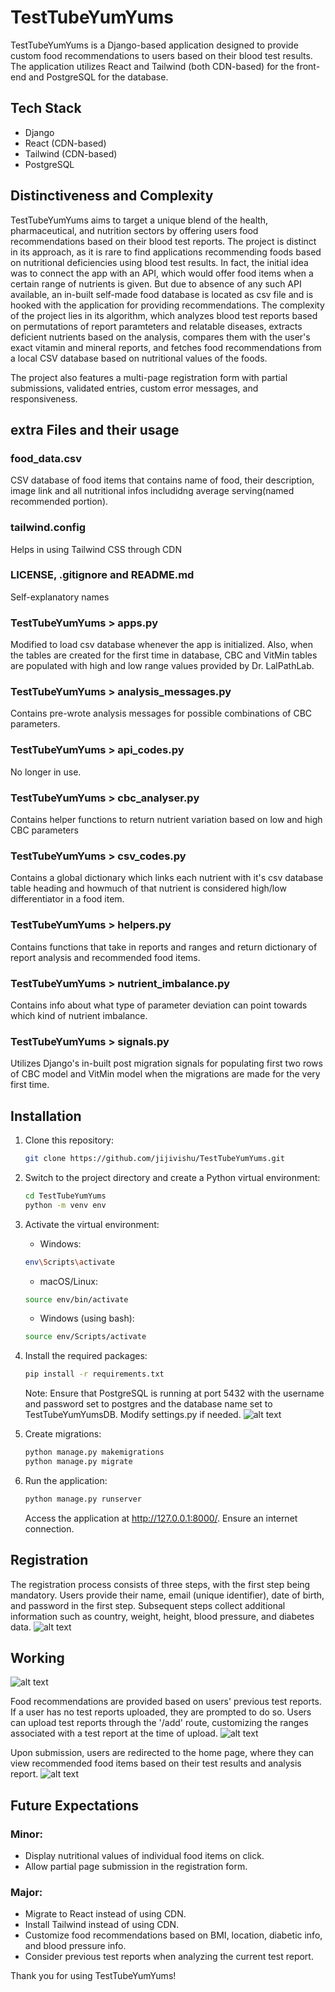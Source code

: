 # TestTubeYumYums

TestTubeYumYums is a Django-based application designed to provide custom food recommendations to users based on their blood test results. The application utilizes React and Tailwind (both CDN-based) for the front-end and PostgreSQL for the database.

## Tech Stack

- Django
- React (CDN-based)
- Tailwind (CDN-based)
- PostgreSQL

## Distinctiveness and Complexity

TestTubeYumYums aims to target a unique blend of the health, pharmaceutical, and nutrition sectors by offering users food recommendations based on their blood test reports. The project is distinct in its approach, as it is rare to find applications recommending foods based on nutritional deficiencies using blood test results. In fact, the initial idea was to connect the app with an API, which would offer food items when a certain range of nutrients is given. But due to absence of any such API available, an in-built self-made food database is located as csv file and is hooked with the application for providing recommendations. The complexity of the project lies in its algorithm, which analyzes blood test reports based on permutations of report paramteters and relatable diseases, extracts deficient nutrients based on the analysis, compares them with the user's exact vitamin and mineral reports, and fetches food recommendations from a local CSV database based on nutritional values of the foods.

The project also features a multi-page registration form with partial submissions, validated entries, custom error messages, and responsiveness.

## extra Files and their usage
   ### food_data.csv
   CSV database of food items that contains name of food, their description, image link and all nutritional infos includidng average serving(named recommended portion).
   ### tailwind.config
   Helps in using Tailwind CSS through CDN
   ### LICENSE, .gitignore and README.md
   Self-explanatory names
   ### TestTubeYumYums > apps.py
   Modified to load csv database whenever the app is initialized. Also, when the tables are created for the first time in database, CBC and VitMin tables are populated with high and low range values provided by Dr. LalPathLab.
   ### TestTubeYumYums > analysis_messages.py
   Contains pre-wrote analysis messages for possible combinations of CBC parameters.
   ### TestTubeYumYums > api_codes.py
   No longer in use.
   ### TestTubeYumYums > cbc_analyser.py
   Contains helper functions to return nutrient variation based on low and high CBC parameters
   ### TestTubeYumYums > csv_codes.py
   Contains a global dictionary which links each nutrient with it's csv database table heading and howmuch of that nutrient is considered high/low differentiator in a food item.
   ### TestTubeYumYums > helpers.py
   Contains functions that take in reports and ranges and return dictionary of report analysis and recommended food items.
   ### TestTubeYumYums > nutrient_imbalance.py
   Contains info about what type of parameter deviation can point towards which kind of nutrient imbalance.
   ### TestTubeYumYums > signals.py
   Utilizes Django's in-built post migration signals for populating first two rows of CBC model and VitMin model
when the migrations are made for the very first time.

## Installation

1. Clone this repository:

   ```bash
   git clone https://github.com/jijivishu/TestTubeYumYums.git
   ```

2. Switch to the project directory and create a Python virtual environment:

   ```bash
   cd TestTubeYumYums
   python -m venv env
   ```

3. Activate the virtual environment:

   * Windows:
   ```bash
   env\Scripts\activate
   ```

   * macOS/Linux:
   ```bash
   source env/bin/activate
   ```

   * Windows (using bash):
   ```bash
   source env/Scripts/activate
   ```

4. Install the required packages:

   ```bash
   pip install -r requirements.txt
   ```
   Note: Ensure that PostgreSQL is running at port 5432 with the username and password set to postgres and the database name set to TestTubeYumYumsDB. Modify settings.py if needed.
![alt text](https://github.com/jijivishu/TestTubeYumYums/blob/main/TestTubeYumYums/static/TestTubeYumYums/images/readme/pgadmin.png)
5. Create migrations:

   ```bash
   python manage.py makemigrations
   python manage.py migrate
   ```
   
6. Run the application:

   ```bash
   python manage.py runserver
   ```
   Access the application at http://127.0.0.1:8000/. Ensure an internet connection.

## Registration

The registration process consists of three steps, with the first step being mandatory. Users provide their name, email (unique identifier), date of birth, and password in the first step. Subsequent steps collect additional information such as country, weight, height, blood pressure, and diabetes data.
![alt text](https://github.com/jijivishu/TestTubeYumYums/blob/main/TestTubeYumYums/static/TestTubeYumYums/images/readme/Register%20Menu.png?raw=true)

## Working
![alt text](https://github.com/jijivishu/TestTubeYumYums/blob/main/TestTubeYumYums/static/TestTubeYumYums/images/readme/LandingPage.png')

Food recommendations are provided based on users' previous test reports. If a user has no test reports uploaded, they are prompted to do so. Users can upload test reports through the '/add' route, customizing the ranges associated with a test report at the time of upload.
![alt text](https://github.com/jijivishu/TestTubeYumYums/blob/main/TestTubeYumYums/static/TestTubeYumYums/images/readme/Form.png)

Upon submission, users are redirected to the home page, where they can view recommended food items based on their test results and analysis report.
![alt text](https://github.com/jijivishu/TestTubeYumYums/blob/main/TestTubeYumYums/static/TestTubeYumYums/images/readme/Demo.png)

## Future Expectations

### Minor:
* Display nutritional values of individual food items on click.
* Allow partial page submission in the registration form.

### Major:
* Migrate to React instead of using CDN.
* Install Tailwind instead of using CDN.
* Customize food recommendations based on BMI, location, diabetic info, and blood pressure info.
* Consider previous test reports when analyzing the current test report.

Thank you for using TestTubeYumYums!
